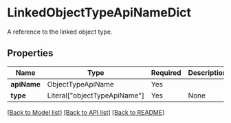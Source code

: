 # LinkedObjectTypeApiNameDict

A reference to the linked object type.

## Properties
| Name | Type | Required | Description |
| ------------ | ------------- | ------------- | ------------- |
**apiName** | ObjectTypeApiName | Yes |  |
**type** | Literal["objectTypeApiName"] | Yes | None |


[[Back to Model list]](../../../README.md#models-v2-link) [[Back to API list]](../../../README.md#documentation-for-api-endpoints) [[Back to README]](../../../README.md)

